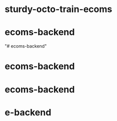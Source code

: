 # sturdy-octo-train-ecoms
# ecoms-backend
"# ecoms-backend" 
# ecoms-backend
# ecoms-backend
# e-backend
